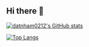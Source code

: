 ## Hi there 👋

[![datnham0212's GitHub stats](https://github-readme-stats.vercel.app/api?username=datnham0212&show_icons=true&theme=gruvbox)](https://github.com/datnham0212/github-readme-stats&show_icons=true)

[![Top Langs](https://github-readme-stats.vercel.app/api/top-langs/?username=datnham0212&theme=gruvbox&langs_count=10&layout=compact)](https://github.com/datnham0212/github-readme-stats)

<!--
**datnham0212/datnham0212** is a ✨ _special_ ✨ repository because its `README.md` (this file) appears on your GitHub profile.

Here are some ideas to get you started:

- 🔭 I’m currently working on ...
- 🌱 I’m currently learning ...
- 👯 I’m looking to collaborate on ...
- 🤔 I’m looking for help with ...
- 💬 Ask me about ...
- 📫 How to reach me: ...
- 😄 Pronouns: ...
- ⚡ Fun fact: ...
-->
